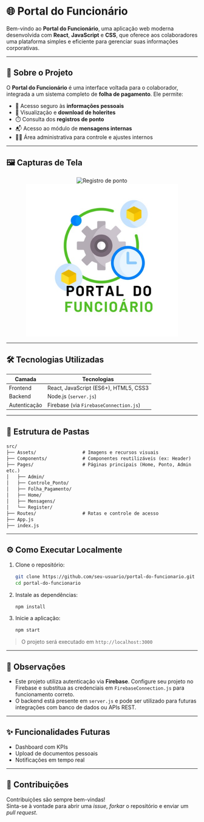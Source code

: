 
# 🌐 Portal do Funcionário

Bem-vindo ao **Portal do Funcionário**, uma aplicação web moderna desenvolvida com **React**, **JavaScript** e **CSS**, que oferece aos colaboradores uma plataforma simples e eficiente para gerenciar suas informações corporativas.

---

## 📌 Sobre o Projeto

O **Portal do Funcionário** é uma interface voltada para o colaborador, integrada a um sistema completo de **folha de pagamento**. Ele permite:

- 👤 Acesso seguro às **informações pessoais**
- 🧾 Visualização e **download de holerites**
- ⏱️ Consulta dos **registros de ponto**
- 📬 Acesso ao módulo de **mensagens internas**
- 👨‍💼 Área administrativa para controle e ajustes internos

---

## 🖼️ Capturas de Tela

<p align="center">
  <img src="src/Assets/imagem_demostracao" alt="Registro de ponto" width="400"/>
  <img src="src/Assets/portal_funcionario.jpeg" alt="Portal do Funcionário" width="400"/>
</p>

---

## 🛠️ Tecnologias Utilizadas

| Camada        | Tecnologias                                   |
|---------------|-----------------------------------------------|
| Frontend      | React, JavaScript (ES6+), HTML5, CSS3         |
| Backend       | Node.js (`server.js`)                         |
| Autenticação  | Firebase (via `FirebaseConnection.js`)        |

---

## 📁 Estrutura de Pastas

```
src/
├── Assets/                 # Imagens e recursos visuais
├── Components/             # Componentes reutilizáveis (ex: Header)
├── Pages/                  # Páginas principais (Home, Ponto, Admin etc.)
│   ├── Admin/
│   ├── Controle_Ponto/
│   ├── Folha_Pagamento/
│   ├── Home/
│   ├── Mensagens/
│   └── Register/
├── Routes/                 # Rotas e controle de acesso
├── App.js
├── index.js
```

---

## ⚙️ Como Executar Localmente

1. Clone o repositório:
   ```bash
   git clone https://github.com/seu-usuario/portal-do-funcionario.git
   cd portal-do-funcionario
   ```

2. Instale as dependências:
   ```bash
   npm install
   ```

3. Inicie a aplicação:
   ```bash
   npm start
   ```

> O projeto será executado em `http://localhost:3000`

---

## 🔐 Observações

- Este projeto utiliza autenticação via **Firebase**. Configure seu projeto no Firebase e substitua as credenciais em `FirebaseConnection.js` para funcionamento correto.
- O backend está presente em `server.js` e pode ser utilizado para futuras integrações com banco de dados ou APIs REST.

---

## ✨ Funcionalidades Futuras

- Dashboard com KPIs
- Upload de documentos pessoais
- Notificações em tempo real

---

## 🤝 Contribuições

Contribuições são sempre bem-vindas!  
Sinta-se à vontade para abrir uma *issue*, *forkar* o repositório e enviar um *pull request*.

